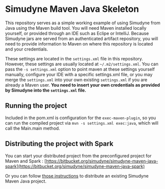 # Simudyne Maven Java Skeleton

This repository serves as a simple working example of using Simudyne from Java using the Maven build tool. You will need
Maven installed locally yourself, or provided through an IDE such as Eclipe or IntelliJ. Because Simudyne jars are
served from an authenticated artifact repository, you will need to provide information to Maven on where this repository
is located and your credentials.

These settings are located in the `settings.xml` file in this repository. However, these settings are usually located at
`~/.m2/settings.xml`. You can pass the `-s settings.xml` option to point maven at these settings yourself manually,
configure your IDE with a specific settings.xml file, or you may merge the `settings.xml` into your own existing
`settings.xml` if you are already a Maven user. **You need to insert your own credentials as provided by Simudyne into
the `settings.xml` file.**

## Running the project

Included in the pom.xml is configuration for the `exec-maven-plugin`, so you can run the compiled project via
`mvn -s settings.xml exec:java`, which will call the Main.main method.

## Distributing the project with Spark

You can start your distributed project from the preconfigured project for Maven and Spark : [https://bitbucket.org/simudyne/simudyne-maven-java-spark](https://bitbucket.org/simudyne/simudyne-maven-java-spark)

Or you can follow [those instructions](https://docs.simudyne.com/v2.0/docs/adding-spark-to-your-simudyne-maven-java-project) to distribute an existing Simudyne Maven Java project. 